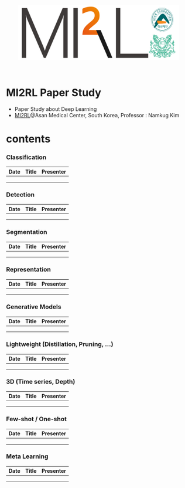 <p align="center"><img src='./imgs/MI2RL_logo.png' width="440" height="150"></p>

<br>

# MI2RL Paper Study

* Paper Study about Deep Learning
* [MI2RL](https://www.mi2rl.co/)@Asan Medical Center, South Korea, Professor :  Namkug Kim



# contents

### Classification

| Date | Title | Presenter |
| ---- | ----- | --------- |
|      |       |           |
|      |       |           |
|      |       |           |



### Detection

| Date | Title | Presenter |
| ---- | ----- | --------- |
|      |       |           |
|      |       |           |
|      |       |           |



### Segmentation

| Date | Title | Presenter |
| ---- | ----- | --------- |
|      |       |           |
|      |       |           |
|      |       |           |



### Representation

| Date | Title | Presenter |
| ---- | ----- | --------- |
|      |       |           |
|      |       |           |
|      |       |           |





### Generative Models

| Date | Title | Presenter |
| ---- | ----- | --------- |
|      |       |           |
|      |       |           |
|      |       |           |



### Lightweight (Distillation, Pruning, ...)

| Date | Title | Presenter |
| ---- | ----- | --------- |
|      |       |           |
|      |       |           |
|      |       |           |



### 3D (Time series, Depth)

| Date | Title | Presenter |
| ---- | ----- | --------- |
|      |       |           |
|      |       |           |
|      |       |           |



### Few-shot / One-shot

| Date | Title | Presenter |
| ---- | ----- | --------- |
|      |       |           |
|      |       |           |
|      |       |           |



### Meta Learning

| Date | Title | Presenter |
| ---- | ----- | --------- |
|      |       |           |
|      |       |           |
|      |       |           |













